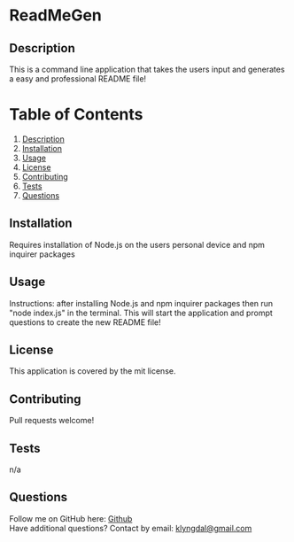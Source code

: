 # **ReadMeGen**

## Description 
This is a command line application that takes the users input and generates a easy and professional README file!


# Table of Contents
1. [Description](#Description)<br>
2. [Installation](#Installation)<br>
3. [Usage](#Usage)<br>
4. [License](License)<br>
5. [Contributing](#Contributing)<br>
6. [Tests](#Tests)<br>
7. [Questions](#Questions)<br>
  
## Installation 
Requires installation of Node.js on the users personal device and npm inquirer packages

## Usage 
Instructions: after installing Node.js and npm inquirer packages then run "node index.js" in the terminal. This will start the application and prompt questions to create the new README file!

## License
This application is covered by the mit license. 

## Contributing
Pull requests welcome!

## Tests
n/a

## Questions
Follow me on GitHub here: [Github](https://www.github.com/klyngdal)<br>
Have additional questions? Contact by email: klyngdal@gmail.com
